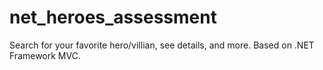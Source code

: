 # net_heroes_assessment
Search for your favorite hero/villian, see details, and more. Based on .NET Framework MVC.
